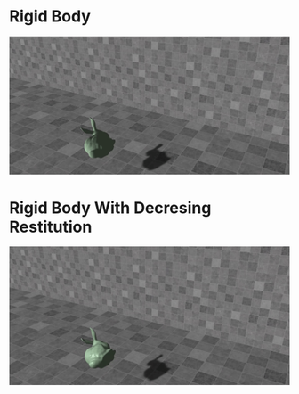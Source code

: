 # Rigid Body

![](./result/hw1-1.gif)


# Rigid Body With Decresing Restitution

![](./result/hw1-0.gif)